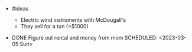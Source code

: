 - #ideas
  
	- Electric wind instruments with McDougall's
	- They sell for a ton (>$1000)
- DONE Figure out rental and money from mom
  SCHEDULED: <2023-03-05 Sun>
